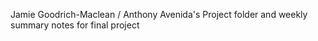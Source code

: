 Jamie Goodrich-Maclean / Anthony Avenida's Project folder
and weekly summary notes for final project